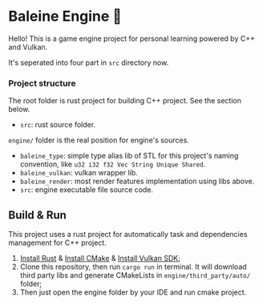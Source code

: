 ﻿# Baleine Engine 🐋

Hello! This is a game engine project for personal learning powered by C++ and Vulkan.

It's seperated into four part in `src` directory now.

### Project structure

The root folder is rust project for building C++ project. See the section below.

- `src`: rust source folder.

`engine/` folder is the real position for engine's sources.

- `baleine_type`: simple type alias lib of STL for this project's naming convention, like `u32 i32 f32 Vec String Unique Shared`.
- `baleine_vulkan`: vulkan wrapper lib.
- `baleine_render`: most render features implementation using libs above.
- `src`: engine executable file source code.

## Build & Run

This project uses a rust project for automatically task and dependencies management for C++ project.  

1. [Install Rust](https://www.rust-lang.org/tools/install) & [Install CMake](https://cmake.org/download/) & [Install Vulkan SDK](https://vulkan.lunarg.com/);
2. Clone this repository, then run `cargo run` in terminal. It will download third party libs and generate CMakeLists in `engine/third_party/auto/` folder;
3. Then just open the engine folder by your IDE and run cmake project.

